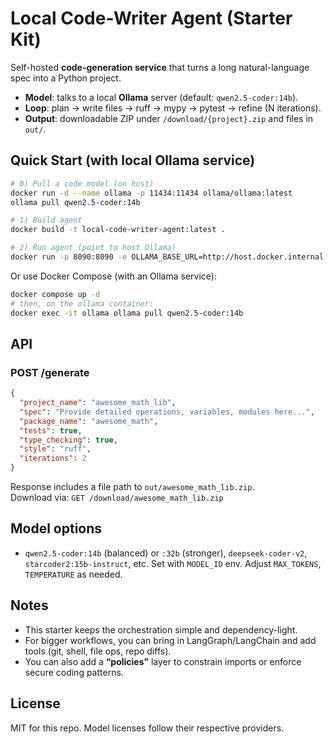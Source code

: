 
# Local Code-Writer Agent (Starter Kit)

Self-hosted **code-generation service** that turns a long natural-language spec into a Python project.
- **Model**: talks to a local **Ollama** server (default: `qwen2.5-coder:14b`).
- **Loop**: plan → write files → ruff → mypy → pytest → refine (N iterations).
- **Output**: downloadable ZIP under `/download/{project}.zip` and files in `out/`.

## Quick Start (with local Ollama service)

```bash
# 0) Pull a code model (on host)
docker run -d --name ollama -p 11434:11434 ollama/ollama:latest
ollama pull qwen2.5-coder:14b

# 1) Build agent
docker build -t local-code-writer-agent:latest .

# 2) Run agent (point to host Ollama)
docker run -p 8090:8090 -e OLLAMA_BASE_URL=http://host.docker.internal:11434 -e MODEL_ID="qwen2.5-coder:14b" -v $(pwd)/out:/app/out local-code-writer-agent:latest
```

Or use Docker Compose (with an Ollama service):
```bash
docker compose up -d
# then, on the ollama container:
docker exec -it ollama ollama pull qwen2.5-coder:14b
```

## API

### POST /generate
```json
{
  "project_name": "awesome_math_lib",
  "spec": "Provide detailed operations, variables, modules here...",
  "package_name": "awesome_math",
  "tests": true,
  "type_checking": true,
  "style": "ruff",
  "iterations": 2
}
```

Response includes a file path to `out/awesome_math_lib.zip`.  
Download via: `GET /download/awesome_math_lib.zip`

## Model options
- `qwen2.5-coder:14b` (balanced) or `:32b` (stronger), `deepseek-coder-v2`, `starcoder2:15b-instruct`, etc.
Set with `MODEL_ID` env. Adjust `MAX_TOKENS`, `TEMPERATURE` as needed.

## Notes
- This starter keeps the orchestration simple and dependency-light.
- For bigger workflows, you can bring in LangGraph/LangChain and add tools (git, shell, file ops, repo diffs).
- You can also add a **“policies”** layer to constrain imports or enforce secure coding patterns.

## License
MIT for this repo. Model licenses follow their respective providers.
